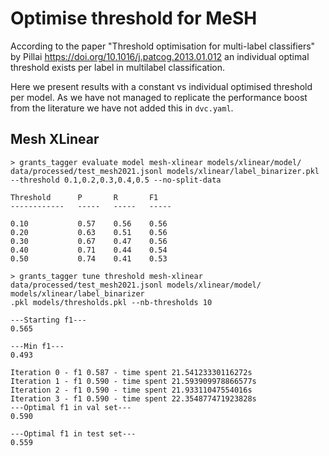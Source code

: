 # Optimise threshold for MeSH

According to the paper "Threshold optimisation for multi-label classifiers"
by Pillai https://doi.org/10.1016/j.patcog.2013.01.012 an individual optimal
threshold exists per label in multilabel classification.

Here we present results with a constant vs individual optimised threshold
per model. As we have not managed to replicate the performance boost
from the literature we have not added this in `dvc.yaml`.

## Mesh XLinear

```
> grants_tagger evaluate model mesh-xlinear models/xlinear/model/ data/processed/test_mesh2021.jsonl models/xlinear/label_binarizer.pkl --threshold 0.1,0.2,0.3,0.4,0.5 --no-split-data

Threshold      P       R       F1
------------   -----   -----   -----

0.10           0.57    0.56    0.56
0.20           0.63    0.51    0.56
0.30           0.67    0.47    0.56
0.40           0.71    0.44    0.54
0.50           0.74    0.41    0.53

> grants_tagger tune threshold mesh-xlinear data/processed/test_mesh2021.jsonl models/xlinear/model/ models/xlinear/label_binarizer
.pkl models/thresholds.pkl --nb-thresholds 10

---Starting f1---
0.565

---Min f1---
0.493

Iteration 0 - f1 0.587 - time spent 21.54123330116272s
Iteration 1 - f1 0.590 - time spent 21.593909978866577s
Iteration 2 - f1 0.590 - time spent 21.93311047554016s
Iteration 3 - f1 0.590 - time spent 22.354877471923828s
---Optimal f1 in val set---
0.590

---Optimal f1 in test set---
0.559
```
